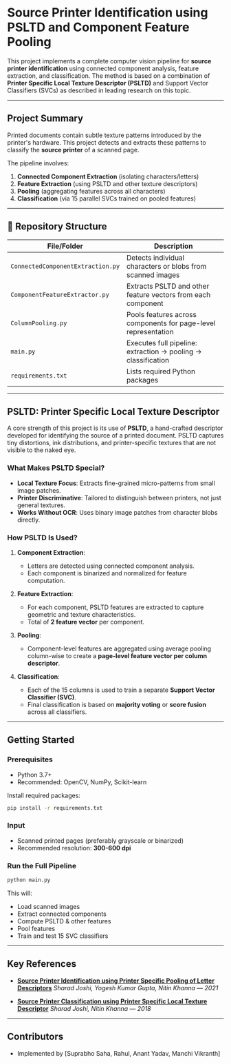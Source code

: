 #  Source Printer Identification using PSLTD and Component Feature Pooling

This project implements a complete computer vision pipeline for **source printer identification** using connected component analysis, feature extraction, and classification. The method is based on a combination of **Printer Specific Local Texture Descriptor (PSLTD)** and Support Vector Classifiers (SVCs) as described in leading research on this topic.

---

## Project Summary

Printed documents contain subtle texture patterns introduced by the printer's hardware. This project detects and extracts these patterns to classify the **source printer** of a scanned page.

The pipeline involves:

1. **Connected Component Extraction** (isolating characters/letters)
2. **Feature Extraction** (using PSLTD and other texture descriptors)
3. **Pooling** (aggregating features across all characters)
4. **Classification** (via 15 parallel SVCs trained on pooled features)

---

## 📁 Repository Structure

| File/Folder                       | Description                                                    |
| --------------------------------- | -------------------------------------------------------------- |
| `ConnectedComponentExtraction.py` | Detects individual characters or blobs from scanned images     |
| `ComponentFeatureExtractor.py`    | Extracts PSLTD and other feature vectors from each component    |
| `ColumnPooling.py`                | Pools features across components for page-level representation |
| `main.py`                         | Executes full pipeline: extraction → pooling → classification  |
| `requirements.txt`                | Lists required Python packages                                 |

---

## PSLTD: Printer Specific Local Texture Descriptor

A core strength of this project is its use of **PSLTD**, a hand-crafted descriptor developed for identifying the source of a printed document. PSLTD captures tiny distortions, ink distributions, and printer-specific textures that are not visible to the naked eye.

### What Makes PSLTD Special?

* **Local Texture Focus**: Extracts fine-grained micro-patterns from small image patches.
* **Printer Discriminative**: Tailored to distinguish between printers, not just general textures.
* **Works Without OCR**: Uses binary image patches from character blobs directly.

### How PSLTD Is Used?

1. **Component Extraction**:

   * Letters are detected using connected component analysis.
   * Each component is binarized and normalized for feature computation.

2. **Feature Extraction**:

   * For each component, PSLTD features are extracted to capture geometric and texture characteristics.
   * Total of **2 feature vector** per component.

3. **Pooling**:

   * Component-level features are aggregated using average pooling column-wise to create a **page-level feature vector per column descriptor**.

4. **Classification**:

   * Each of the 15 columns is used to train a separate **Support Vector Classifier (SVC)**.
   * Final classification is based on **majority voting** or **score fusion** across all classifiers.

---

##  Getting Started

### Prerequisites

* Python 3.7+
* Recommended: OpenCV, NumPy, Scikit-learn

Install required packages:

```bash
pip install -r requirements.txt
```

### Input

* Scanned printed pages (preferably grayscale or binarized)
* Recommended resolution: **300-600 dpi**

### Run the Full Pipeline

```bash
python main.py
```

This will:

* Load scanned images
* Extract connected components
* Compute PSLTD & other features
* Pool features
* Train and test 15 SVC classifiers

---

## Key References

* **[Source Printer Identification using Printer Specific Pooling of Letter Descriptors](https://arxiv.org/abs/2109.11139)**
  *Sharad Joshi, Yogesh Kumar Gupta, Nitin Khanna — 2021*

* **[Source Printer Classification using Printer Specific Local Texture Descriptor](https://arxiv.org/abs/1806.06650)**
  *Sharad Joshi, Nitin Khanna — 2018*

---

## Contributors

* Implemented by \[Suprabho Saha, Rahul, Anant Yadav, Manchi Vikranth]
